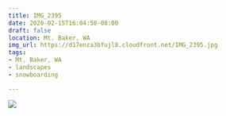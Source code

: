 ```yaml
---
title: IMG_2395
date: 2020-02-15T16:04:58-08:00
draft: false
location: Mt. Baker, WA
img_url: https://d17enza3bfujl8.cloudfront.net/IMG_2395.jpg
tags:
- Mt. Baker, WA
- landscapes
- snowboarding

---
```


![](https://d17enza3bfujl8.cloudfront.net/IMG_2395.jpg)

